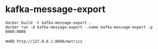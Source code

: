 # kafka-message-export

```
docker build -t kafka-message-export .
docker run -d kafka-message-export --name kafka-message-export -p 8080:8080
```
web:
`http://127.0.0.1:8080/metrics`

